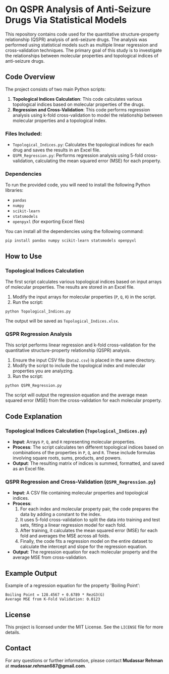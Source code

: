 <!DOCTYPE html>
<html lang="en">
<head>
    <meta charset="UTF-8">
    <meta name="viewport" content="width=device-width, initial-scale=1.0">
    <title>README - On QSPR Analysis of Anti-Seizure Drugs Via Statistical Models</title>
</head>
<body>

<h1>On QSPR Analysis of Anti-Seizure Drugs Via Statistical Models</h1>

<p>This repository contains code used for the quantitative structure-property relationship (QSPR) analysis of anti-seizure drugs. The analysis was performed using statistical models such as multiple linear regression and cross-validation techniques. The primary goal of this study is to investigate the relationships between molecular properties and topological indices of anti-seizure drugs.</p>

<h2>Code Overview</h2>

<p>The project consists of two main Python scripts:</p>

<ol>
    <li><strong>Topological Indices Calculation</strong>: This code calculates various topological indices based on molecular properties of the drugs.</li>
    <li><strong>Regression and Cross-Validation</strong>: This code performs regression analysis using k-fold cross-validation to model the relationship between molecular properties and a topological index.</li>
</ol>

<h3>Files Included:</h3>

<ul>
    <li><code>Topological_Indices.py</code>: Calculates the topological indices for each drug and saves the results in an Excel file.</li>
    <li><code>QSPR_Regression.py</code>: Performs regression analysis using 5-fold cross-validation, calculating the mean squared error (MSE) for each property.</li>
</ul>

<h3>Dependencies</h3>

<p>To run the provided code, you will need to install the following Python libraries:</p>

<ul>
    <li><code>pandas</code></li>
    <li><code>numpy</code></li>
    <li><code>scikit-learn</code></li>
    <li><code>statsmodels</code></li>
    <li><code>openpyxl</code> (for exporting Excel files)</li>
</ul>

<p>You can install all the dependencies using the following command:</p>

<pre><code>pip install pandas numpy scikit-learn statsmodels openpyxl</code></pre>

<h2>How to Use</h2>

<h3>Topological Indices Calculation</h3>

<p>The first script calculates various topological indices based on input arrays of molecular properties. The results are stored in an Excel file.</p>

<ol>
    <li>Modify the input arrays for molecular properties (<code>P</code>, <code>Q</code>, <code>R</code>) in the script.</li>
    <li>Run the script:</li>
</ol>

<pre><code>python Topological_Indices.py</code></pre>

<p>The output will be saved as <code>Topological_Indices.xlsx</code>.</p>

<h3>QSPR Regression Analysis</h3>

<p>This script performs linear regression and k-fold cross-validation for the quantitative structure-property relationship (QSPR) analysis.</p>

<ol>
    <li>Ensure the input CSV file (<code>Data2.csv</code>) is placed in the same directory.</li>
    <li>Modify the script to include the topological index and molecular properties you are analyzing.</li>
    <li>Run the script:</li>
</ol>

<pre><code>python QSPR_Regression.py</code></pre>

<p>The script will output the regression equation and the average mean squared error (MSE) from the cross-validation for each molecular property.</p>

<h2>Code Explanation</h2>

<h3>Topological Indices Calculation (<code>Topological_Indices.py</code>)</h3>

<ul>
    <li><strong>Input</strong>: Arrays <code>P</code>, <code>Q</code>, and <code>R</code> representing molecular properties.</li>
    <li><strong>Process</strong>: The script calculates ten different topological indices based on combinations of the properties in <code>P</code>, <code>Q</code>, and <code>R</code>. These include formulas involving square roots, sums, products, and powers.</li>
    <li><strong>Output</strong>: The resulting matrix of indices is summed, formatted, and saved as an Excel file.</li>
</ul>

<h3>QSPR Regression and Cross-Validation (<code>QSPR_Regression.py</code>)</h3>

<ul>
    <li><strong>Input</strong>: A CSV file containing molecular properties and topological indices.</li>
    <li><strong>Process</strong>:
        <ol>
            <li>For each index and molecular property pair, the code prepares the data by adding a constant to the index.</li>
            <li>It uses 5-fold cross-validation to split the data into training and test sets, fitting a linear regression model for each fold.</li>
            <li>After training, it calculates the mean squared error (MSE) for each fold and averages the MSE across all folds.</li>
            <li>Finally, the code fits a regression model on the entire dataset to calculate the intercept and slope for the regression equation.</li>
        </ol>
    </li>
    <li><strong>Output</strong>: The regression equation for each molecular property and the average MSE from cross-validation.</li>
</ul>

<h2>Example Output</h2>

<p>Example of a regression equation for the property 'Boiling Point':</p>

<pre><code>Boiling Point = 128.4567 + 0.6789 * RezG3(G)
Average MSE from K-Fold Validation: 0.0123</code></pre>

<h2>License</h2>

<p>This project is licensed under the MIT License. See the <code>LICENSE</code> file for more details.</p>

<h2>Contact</h2>

<p>For any questions or further information, please contact <strong> Mudassar Rehman</strong> at <strong>mudassar.rehman687@gmail.com</strong>.</p>

</body>
</html>
